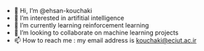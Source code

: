 - 👋 Hi, I’m @ehsan-kouchaki
- 👀 I’m interested in artifitial intelligence  
- 🌱 I’m currently learning reinforcement learning
- 💞️ I’m looking to collaborate on machine learning projects
- 📫 How to reach me : my email address is kouchaki@eciut.ac.ir

<!---
ehsan-kouchaki/ehsan-kouchaki is a ✨ special ✨ repository because its `README.md` (this file) appears on your GitHub profile.
You can click the Preview link to take a look at your changes.
--->
